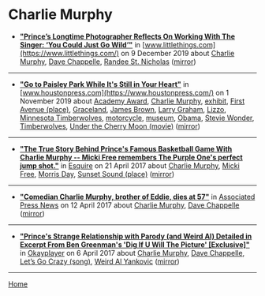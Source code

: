 # Charlie Murphy

 - [**"Prince’s Longtime Photographer Reflects On Working With The Singer: ‘You Could Just Go Wild’"**](https://www.littlethings.com/prince-photographer/) in [www.littlethings.com](https://www.littlethings.com/) on 9 December 2019 about [Charlie Murphy](../../topics/charlie-murphy/index.md), [Dave Chappelle](../../topics/dave-chappelle/index.md), [Randee St. Nicholas](../../topics/randee-st-nicholas/index.md) ([mirror](https://web.archive.org/web/*/https://www.littlethings.com/prince-photographer/))

----

 - [**"Go to Paisley Park While It's Still in Your Heart"**](https://www.houstonpress.com/music/a-trip-to-princes-paisley-park-11373725) in [www.houstonpress.com](https://www.houstonpress.com/) on 1 November 2019 about [Academy Award](../../topics/academy-award/index.md), [Charlie Murphy](../../topics/charlie-murphy/index.md), [exhibit](../../topics/exhibit/index.md), [First Avenue (place)](../../topics/place/first-avenue/index.md), [Graceland](../../topics/graceland/index.md), [James Brown](../../topics/james-brown/index.md), [Larry Graham](../../topics/larry-graham/index.md), [Lizzo](../../topics/lizzo/index.md), [Minnesota Timberwolves](../../topics/minnesota-timberwolves/index.md), [motorcycle](../../topics/motorcycle/index.md), [museum](../../topics/museum/index.md), [Obama](../../topics/obama/index.md), [Stevie Wonder](../../topics/stevie-wonder/index.md), [Timberwolves](../../topics/timberwolves/index.md), [Under the Cherry Moon (movie)](../../topics/movie/under-the-cherry-moon/index.md) ([mirror](https://web.archive.org/web/*/https://www.houstonpress.com/music/a-trip-to-princes-paisley-park-11373725))

----

 - [**"The True Story Behind Prince's Famous Basketball Game With Charlie Murphy -- Micki Free remembers The Purple One's perfect jump shot."**](https://www.esquire.com/entertainment/music/a54667/prince-basketball-game-charlie-murphy-micki-free/) in [Esquire](https://www.esquire.com/) on 21 April 2017 about [Charlie Murphy](../../topics/charlie-murphy/index.md), [Micki Free](../../topics/micki-free/index.md), [Morris Day](../../topics/morris-day/index.md), [Sunset Sound (place)](../../topics/place/sunset-sound/index.md) ([mirror](https://web.archive.org/web/*/https://www.esquire.com/entertainment/music/a54667/prince-basketball-game-charlie-murphy-micki-free/))

----

 - [**"Comedian Charlie Murphy, brother of Eddie, dies at 57"**](https://apnews.com/15803935af9247c192707d1b81400809) in [Associated Press News](https://apnews.com/) on 12 April 2017 about [Charlie Murphy](../../topics/charlie-murphy/index.md), [Dave Chappelle](../../topics/dave-chappelle/index.md) ([mirror](https://web.archive.org/web/*/https://apnews.com/15803935af9247c192707d1b81400809))

----

 - [**"Prince's Strange Relationship with Parody (and Weird Al) Detailed in Excerpt From Ben Greenman's 'Dig If U Will The Picture' [Exclusive]"**](https://www.okayplayer.com/news/prince-weird-al-exclusive-excerpt-ben-greenman-interview.html) in [Okayplayer](https://www.okayplayer.com/) on 6 April 2017 about [Charlie Murphy](../../topics/charlie-murphy/index.md), [Dave Chappelle](../../topics/dave-chappelle/index.md), [Let’s Go Crazy (song)](../../topics/song/let-s-go-crazy/index.md), [Weird Al Yankovic](../../topics/weird-al-yankovic/index.md) ([mirror](https://web.archive.org/web/*/https://www.okayplayer.com/news/prince-weird-al-exclusive-excerpt-ben-greenman-interview.html))

----

[Home](../)
